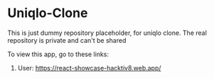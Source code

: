 # Uniqlo-Clone
This is just dummy repository placeholder, for uniqlo clone. The real repository is private and can't be shared

To view this app, go to these links:
1. User: https://react-showcase-hacktiv8.web.app/

